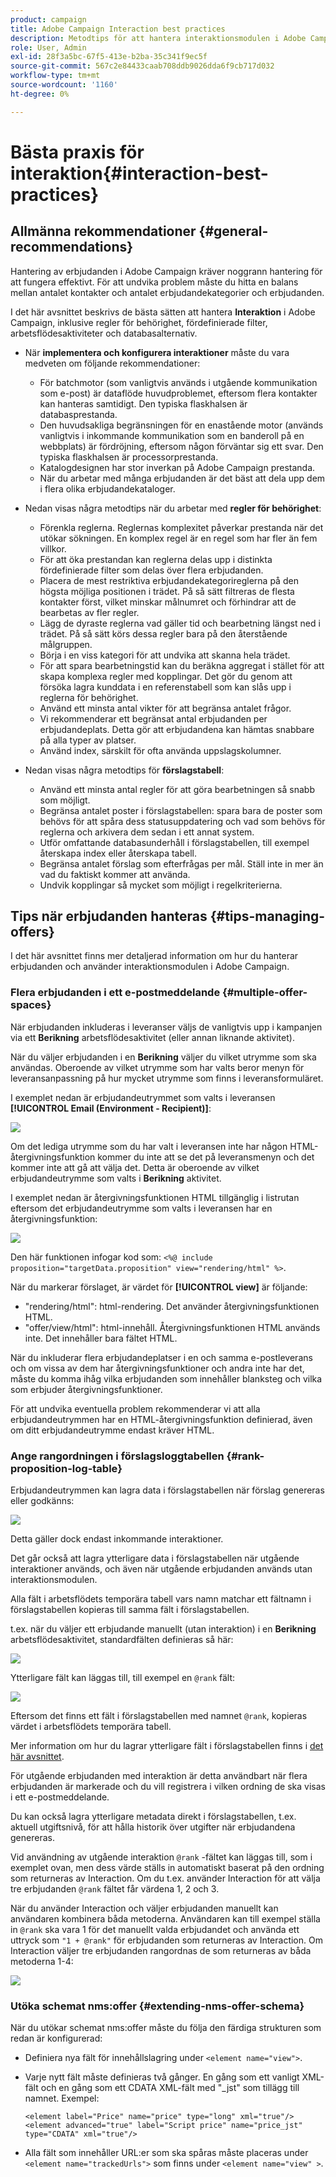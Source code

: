 ```yaml
---
product: campaign
title: Adobe Campaign Interaction best practices
description: Metodtips för att hantera interaktionsmodulen i Adobe Campaign
role: User, Admin
exl-id: 28f3a5bc-67f5-413e-b2ba-35c341f9ec5f
source-git-commit: 567c2e84433caab708ddb9026dda6f9cb717d032
workflow-type: tm+mt
source-wordcount: '1160'
ht-degree: 0%

---
```


# Bästa praxis för interaktion{#interaction-best-practices}

## Allmänna rekommendationer {#general-recommendations}

Hantering av erbjudanden i Adobe Campaign kräver noggrann hantering för att fungera effektivt. För att undvika problem måste du hitta en balans mellan antalet kontakter och antalet erbjudandekategorier och erbjudanden.

I det här avsnittet beskrivs de bästa sätten att hantera **Interaktion** i Adobe Campaign, inklusive regler för behörighet, fördefinierade filter, arbetsflödesaktiviteter och databasalternativ.

* När **implementera och konfigurera interaktioner** måste du vara medveten om följande rekommendationer:

   * För batchmotor (som vanligtvis används i utgående kommunikation som e-post) är dataflöde huvudproblemet, eftersom flera kontakter kan hanteras samtidigt. Den typiska flaskhalsen är databasprestanda.
   * Den huvudsakliga begränsningen för en enastående motor (används vanligtvis i inkommande kommunikation som en banderoll på en webbplats) är fördröjning, eftersom någon förväntar sig ett svar. Den typiska flaskhalsen är processorprestanda.
   * Katalogdesignen har stor inverkan på Adobe Campaign prestanda.
   * När du arbetar med många erbjudanden är det bäst att dela upp dem i flera olika erbjudandekataloger.

* Nedan visas några metodtips när du arbetar med **regler för behörighet**:

   * Förenkla reglerna. Reglernas komplexitet påverkar prestanda när det utökar sökningen. En komplex regel är en regel som har fler än fem villkor.
   * För att öka prestandan kan reglerna delas upp i distinkta fördefinierade filter som delas över flera erbjudanden.
   * Placera de mest restriktiva erbjudandekategorireglerna på den högsta möjliga positionen i trädet. På så sätt filtreras de flesta kontakter först, vilket minskar målnumret och förhindrar att de bearbetas av fler regler.
   * Lägg de dyraste reglerna vad gäller tid och bearbetning längst ned i trädet. På så sätt körs dessa regler bara på den återstående målgruppen.
   * Börja i en viss kategori för att undvika att skanna hela trädet.
   * För att spara bearbetningstid kan du beräkna aggregat i stället för att skapa komplexa regler med kopplingar. Det gör du genom att försöka lagra kunddata i en referenstabell som kan slås upp i reglerna för behörighet.
   * Använd ett minsta antal vikter för att begränsa antalet frågor.
   * Vi rekommenderar ett begränsat antal erbjudanden per erbjudandeplats. Detta gör att erbjudandena kan hämtas snabbare på alla typer av platser.
   * Använd index, särskilt för ofta använda uppslagskolumner.

* Nedan visas några metodtips för **förslagstabell**:

   * Använd ett minsta antal regler för att göra bearbetningen så snabb som möjligt.
   * Begränsa antalet poster i förslagstabellen: spara bara de poster som behövs för att spåra dess statusuppdatering och vad som behövs för reglerna och arkivera dem sedan i ett annat system.
   * Utför omfattande databasunderhåll i förslagstabellen, till exempel återskapa index eller återskapa tabell.
   * Begränsa antalet förslag som efterfrågas per mål. Ställ inte in mer än vad du faktiskt kommer att använda.
   * Undvik kopplingar så mycket som möjligt i regelkriterierna.

## Tips när erbjudanden hanteras {#tips-managing-offers}

I det här avsnittet finns mer detaljerad information om hur du hanterar erbjudanden och använder interaktionsmodulen i Adobe Campaign.

### Flera erbjudanden i ett e-postmeddelande {#multiple-offer-spaces}

När erbjudanden inkluderas i leveranser väljs de vanligtvis upp i kampanjen via ett **Berikning** arbetsflödesaktivitet (eller annan liknande aktivitet).

När du väljer erbjudanden i en **Berikning** väljer du vilket utrymme som ska användas. Oberoende av vilket utrymme som har valts beror menyn för leveransanpassning på hur mycket utrymme som finns i leveransformuläret.

I exemplet nedan är erbjudandeutrymmet som valts i leveransen **[!UICONTROL Email (Environment - Recipient)]**:

![](assets/Interaction-best-practices-offer-space-selected.png)

Om det lediga utrymme som du har valt i leveransen inte har någon HTML-återgivningsfunktion kommer du inte att se det på leveransmenyn och det kommer inte att gå att välja det. Detta är oberoende av vilket erbjudandeutrymme som valts i **Berikning** aktivitet.

I exemplet nedan är återgivningsfunktionen HTML tillgänglig i listrutan eftersom det erbjudandeutrymme som valts i leveransen har en återgivningsfunktion:

![](assets/Interaction-best-practices-HTML-rendering.png)

Den här funktionen infogar kod som: `<%@ include proposition="targetData.proposition" view="rendering/html" %>`.

När du markerar förslaget, är värdet för **[!UICONTROL view]** är följande:
* &quot;rendering/html&quot;: html-rendering. Det använder återgivningsfunktionen HTML.
* &quot;offer/view/html&quot;: html-innehåll. Återgivningsfunktionen HTML används inte. Det innehåller bara fältet HTML.

När du inkluderar flera erbjudandeplatser i en och samma e-postleverans och om vissa av dem har återgivningsfunktioner och andra inte har det, måste du komma ihåg vilka erbjudanden som innehåller blanksteg och vilka som erbjuder återgivningsfunktioner.

För att undvika eventuella problem rekommenderar vi att alla erbjudandeutrymmen har en HTML-återgivningsfunktion definierad, även om ditt erbjudandeutrymme endast kräver HTML.

### Ange rangordningen i förslagsloggtabellen {#rank-proposition-log-table}

Erbjudandeutrymmen kan lagra data i förslagstabellen när förslag genereras eller godkänns:

![](assets/Interaction-best-practices-offer-space-storage.png)

Detta gäller dock endast inkommande interaktioner.

Det går också att lagra ytterligare data i förslagstabellen när utgående interaktioner används, och även när utgående erbjudanden används utan interaktionsmodulen.

Alla fält i arbetsflödets temporära tabell vars namn matchar ett fältnamn i förslagstabellen kopieras till samma fält i förslagstabellen.

t.ex. när du väljer ett erbjudande manuellt (utan interaktion) i en **Berikning** arbetsflödesaktivitet, standardfälten definieras så här:

![](assets/Interaction-best-practices-manual-offer-std-fields.png)

Ytterligare fält kan läggas till, till exempel en `@rank` fält:

![](assets/Interaction-best-practices-manual-offer-add-fields.png)

Eftersom det finns ett fält i förslagstabellen med namnet `@rank`, kopieras värdet i arbetsflödets temporära tabell.

Mer information om hur du lagrar ytterligare fält i förslagstabellen finns i [det här avsnittet](interaction-send-offers.md#storing-offer-rankings-and-weights).

För utgående erbjudanden med interaktion är detta användbart när flera erbjudanden är markerade och du vill registrera i vilken ordning de ska visas i ett e-postmeddelande.

Du kan också lagra ytterligare metadata direkt i förslagstabellen, t.ex. aktuell utgiftsnivå, för att hålla historik över utgifter när erbjudandena genereras.

Vid användning av utgående interaktion `@rank` -fältet kan läggas till, som i exemplet ovan, men dess värde ställs in automatiskt baserat på den ordning som returneras av Interaction. Om du t.ex. använder Interaction för att välja tre erbjudanden `@rank` fältet får värdena 1, 2 och 3.

När du använder Interaction och väljer erbjudanden manuellt kan användaren kombinera båda metoderna. Användaren kan till exempel ställa in `@rank` ska vara 1 för det manuellt valda erbjudandet och använda ett uttryck som `"1 + @rank"` för erbjudanden som returneras av Interaction. Om Interaction väljer tre erbjudanden rangordnas de som returneras av båda metoderna 1-4:

![](assets/Interaction-best-practices-manual-offer-combined.png)

### Utöka schemat nms:offer {#extending-nms-offer-schema}

När du utökar schemat nms:offer måste du följa den färdiga strukturen som redan är konfigurerad:
* Definiera nya fält för innehållslagring under `<element name="view">`.
* Varje nytt fält måste definieras två gånger. En gång som ett vanligt XML-fält och en gång som ett CDATA XML-fält med &quot;_jst&quot; som tillägg till namnet. Exempel:

  ```
  <element label="Price" name="price" type="long" xml="true"/>
  <element advanced="true" label="Script price" name="price_jst" type="CDATA" xml="true"/>
  ```

* Alla fält som innehåller URL:er som ska spåras måste placeras under `<element name="trackedUrls">` som finns under `<element name="view" >`.
